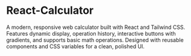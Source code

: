 # React-Calculator
A modern, responsive web calculator built with React and Tailwind CSS. Features dynamic display, operation history, interactive buttons with gradients, and supports basic math operations. Designed with reusable components and CSS variables for a clean, polished UI.

